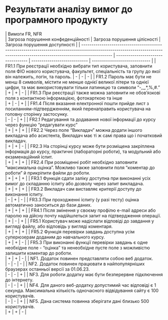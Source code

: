 # Результати аналізу вимог до програмного продукту
| Вимоги FR, NFR                                                                                                                                                     
        | Загроза порушення конфеденційності | Загроза порушення цілісності | Загроза порушення доступності |
| --------------------------------------------------------------------------------------------------------------------------------------------------------------------------- | ---------------------------------- | ---------------------------- | ----------------------------- |
| FR1.1 При реєстрації необхідно вибрати тип користувача, заповнити поля ФІО нового користувача, факультет, спеціальність та групу до якої він належить, логін, та пароль. |                -                   |               -              |               -               |
| FR1.2 Пароль має бути не менш 8 символів, містити не менше однієї великої літери та однієї цифри, та має використовувати тільки латиницю та символи “-,_,*,%,#.”   
        |                +                   |               +              |               -               |
| FR1.3 При реєстрації также можна заповнити не обов’язкові поля з контактною інформацією, фотокарткою та інше                                                        
        |                +                   |               -              |               +               |
| FR1.4 Після вказання електронної пошти прийде лист з посиланням-підтвердженням, який перенаправить користувача на головну сторінку застосунку.                      
        |                -                   |               -              |               +               |
| FR2.1 Редагування та додавання нової інформації до курсу через функцію “редагувати курс”                                                                           
        |                +                   |               +              |               +               |
| FR2.2 Через поле “Викладач” можна додати іншого викладача або асистента, Викладач має ті ж самі права що і початковий викладач.                                    
        |                +                   |               +              |               -               |
| FR2.3 На сторінці курсу може бути розміщена закріплена інформація до курсу, практичні (лабораторні роботи), та модульний або екзаменаційний іспит.                  
        |                +                   |               +              |               +               |
| FR2.4 При розміщенні робіт необхідно заповнити “максимальна оцінка”. Можливо также заповнити поля “коментар до роботи” й прикріпити файли до роботи.               
        |                +                   |               +              |               +               |
| FR3.1 Функція сдати заліку доступна при виконанні усіх вимог до складанню іспиту або дозволу через запит викладача.                                                
        |                +                   |               +              |               +               |
| FR3.2 Викладач сам виставляє критерії доступу до виконання іспиту.                                                                                                  
        |                -                   |               +              |               -               |
| FR3.3 При проходженні іспиту (у разі тесту) оцінка автоматично заноситься до бази даних.                                                                           
        |                +                   |               +              |               +               |
| FR4.1 Після змінення у своєму профілю e-mail адреси або паролю на дійсну почту надійшлеться запит на підтвердження операції.                                       
        |                +                   |               -              |               +               |
| FR5.1 Користувач може надіслати відповіді до завдання у вигляді файлу, або відповідь у вигляді коментаря.                                                           
        |                +                   |               +              |               +               |
| FR5.2 Функція перевірки завдань доступна усім суперюзерам доданим до навчального курсу.                                                                             
        |                +                   |               +              |               -               |
| FR5.3 При виконанні функції перевірки завдань є одне необхідне поле - “оцінка” та ненеобхідне пусте поле з можливістю залишити коментар до роботи.                 
        |                +                   |               +              |               -               |
| NF1. Додаток повинен представляти собою веб додаток.                                                                                                                
        |                -                   |               -              |               -               |
| NF2. Додаток повинен працювати в найпопулярніших браузерах останньої версії за 01.06.23.                                                                           
        |                -                   |               -              |               +               |
| NF3. Для роботи додатку має бути безперервне підключення до інтернету.                                                                                              
        |                -                   |               -              |               +               |
| NF4. Для даного веб-додатку допустимий час відповіді є 1 секунда. Максимальна кількість одночасного відвідування сайту є 100 користувачів.                          
        |                -                   |               -              |               +               |
| NF5. Дана система повинна зберігати дані близько 500 користувачів.                                                                                                 
        |                +                   |               +              |               -               |
